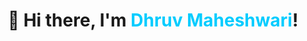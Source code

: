 <h1 align="center">
  <span style="display: inline-block; animation: wave 1.5s infinite;">👋</span>
  Hi there, I'm <span style="color:#00ccff;">Dhruv Maheshwari</span>!
</h1>


